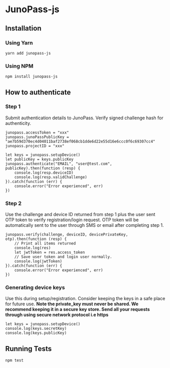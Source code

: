 # JunoPass-js

## Installation

### Using Yarn

    yarn add junopass-js

### Using NPM

    npm install junopass-js


## How to authenticate

### Step 1

Submit authentication details to JunoPass. Verify signed challenge hash for authenticity.

    junopass.accessToken = "xxx"
    junopass.junoPassPublicKey = "ae7b59d370ec4d04011baf2738ef068cb1dde6d22e55d16e6ccc0f6c69307cc4"
    junopass.projectID = "xxx"

    let keys = junopass.setupDevice()
    let publicKey = keys.publicKey
    junopass.authenticate("EMAIL", "user@test.com", publicKey).then(function (resp) {
        console.log(resp.deviceID)
        console.log(resp.validChallenge)
    }).catch(function (err) {
        console.error("Error experienced", err)
    })

### Step 2

Use the challenge and device ID returned from step  1 plus the user sent OTP token to verify registration/login request. OTP token will be automatically sent to the user through SMS or email after completing step 1.

    junopass.verify(challenge, deviceID, devicePrivateKey, otp).then(function (resp) {
        // Print all items returned
        console.log(res)
        let jwtToken = res.access_token
        // Save user token and login user normally.
        console.log(jwtToken)
    }).catch(function (err) {
        console.error("Error experienced", err)
    })

### Generating device keys

Use this during setup/registration. Consider keeping the keys in a safe place for future use.
**Note the private_key must never be shared. We recommend keeping it in a secure key store. Send all your requests through using secure network protocol i.e https**

    let keys = junopass.setupDevice()
    console.log(keys.secretKey)
    console.log(keys.publicKey)


## Running Tests

    npm test

